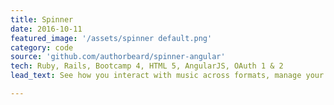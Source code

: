 ```yaml
---
title: Spinner
date: 2016-10-11
featured_image: '/assets/spinner default.png'
category: code
source: 'github.com/authorbeard/spinner-angular'
tech: Ruby, Rails, Bootcamp 4, HTML 5, AngularJS, OAuth 1 & 2
lead_text: See how you interact with music across formats, manage your streaming, physical and digital collections, get recommendations to add to your collection--all in one place.

---
```




